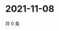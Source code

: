 # 2021-11-08

共 0 条

<!-- BEGIN WEIBO -->
<!-- 最后更新时间 Mon Nov 08 2021 12:11:15 GMT+0800 (China Standard Time) -->

<!-- END WEIBO -->
